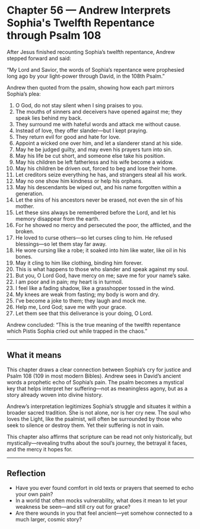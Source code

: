 # Chapter 56 — Andrew Interprets Sophia's Twelfth Repentance through Psalm 108

After Jesus finished recounting Sophia’s twelfth repentance, Andrew stepped forward and said:

“My Lord and Savior, the words of Sophia’s repentance were prophesied long ago by your light-power through David, in the 108th Psalm.”

Andrew then quoted from the psalm, showing how each part mirrors Sophia’s plea:

1. O God, do not stay silent when I sing praises to you.
2. The mouths of sinners and deceivers have opened against me; they speak lies behind my back.
3. They surround me with hateful words and attack me without cause.
4. Instead of love, they offer slander—but I kept praying.
5. They return evil for good and hate for love.
6. Appoint a wicked one over him, and let a slanderer stand at his side.
7. May he be judged guilty, and may even his prayers turn into sin.
8. May his life be cut short, and someone else take his position.
9. May his children be left fatherless and his wife become a widow.
10. May his children be driven out, forced to beg and lose their home.
11. Let creditors seize everything he has, and strangers steal all his work.
12. May no one show him kindness or help his orphans.
13. May his descendants be wiped out, and his name forgotten within a generation.
14. Let the sins of his ancestors never be erased, not even the sin of his mother.
15. Let these sins always be remembered before the Lord, and let his memory disappear from the earth.
16. For he showed no mercy and persecuted the poor, the afflicted, and the broken.
17. He loved to curse others—so let curses cling to him. He refused blessings—so let them stay far away.
18. He wore cursing like a robe; it soaked into him like water, like oil in his bones.
19. May it cling to him like clothing, binding him forever.
20. This is what happens to those who slander and speak against my soul.
21. But you, O Lord God, have mercy on me; save me for your name’s sake.
22. I am poor and in pain; my heart is in turmoil.
23. I feel like a fading shadow, like a grasshopper tossed in the wind.
24. My knees are weak from fasting; my body is worn and dry.
25. I’ve become a joke to them; they laugh and mock me.
26. Help me, Lord God; save me with your grace.
27. Let them see that this deliverance is your doing, O Lord.

Andrew concluded: “This is the true meaning of the twelfth repentance which Pistis Sophia cried out while trapped in the chaos.”

---

## What it means

This chapter draws a clear connection between Sophia’s cry for justice and Psalm 108 (109 in most modern Bibles). Andrew sees in David’s ancient words a prophetic echo of Sophia’s pain. The psalm becomes a mystical key that helps interpret her suffering—not as meaningless agony, but as a story already woven into divine history.

Andrew’s interpretation legitimizes Sophia’s struggle and situates it within a broader sacred tradition. She is not alone, nor is her cry new. The soul who loves the Light, like the psalmist, will often be surrounded by those who seek to silence or destroy them. Yet their suffering is not in vain.

This chapter also affirms that scripture can be read not only historically, but mystically—revealing truths about the soul’s journey, the betrayal it faces, and the mercy it hopes for.

---

## Reflection

* Have you ever found comfort in old texts or prayers that seemed to echo your own pain?
* In a world that often mocks vulnerability, what does it mean to let your weakness be seen—and still cry out for grace?
* Are there wounds in you that feel ancient—yet somehow connected to a much larger, cosmic story?
